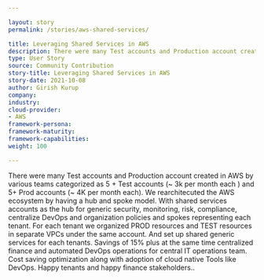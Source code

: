 ```yaml
---

layout: story
permalink: /stories/aws-shared-services/

title: Leveraging Shared Services in AWS
description: There were many Test accounts and Production account created in AWS by various teams categorized as 5 + Test accounts (~ 3k per month each )...
type: User Story
source: Community Contribution
story-title: Leveraging Shared Services in AWS
story-date: 2021-10-08
author: Girish Kurup
company: 
industry: 
cloud-provider: 
- AWS
framework-persona:
framework-maturity:
framework-capabilities:
weight: 100

---
```


There were many Test accounts and Production account created in AWS by various teams categorized as 5 + Test accounts (~ 3k per month each ) and 5+ Prod accounts (~ 4K per month each). We rearchitecuted the AWS ecosystem by having a hub and spoke model. With shared services accounts as the hub for generic security, monitoring, risk, compliance, centralize DevOps and organization policies and spokes representing each tenant. For each tenant we organized PROD resources and TEST resources in separate VPCs under the same account. And set up shared generic services for each tenants. Savings of 15% plus at the same time centralized finance  and automated DevOps operations for central IT operations team. Cost saving optimization along with adoption of cloud native Tools like DevOps. Happy tenants and happy finance stakeholders..
 

